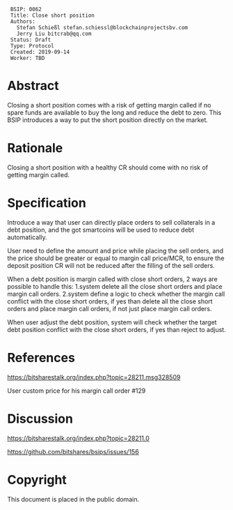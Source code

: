  ```
  BSIP: 0062
  Title: Close short position 
  Authors:
    Stefan Schießl stefan.schiessl@blockchainprojectsbv.com
    Jerry Liu bitcrab@qq.com
  Status: Draft
  Type: Protocol
  Created: 2019-09-14
  Worker: TBD
  ```

# Abstract
Closing a short position comes with a risk of getting margin called if no spare funds are available to buy the long and reduce the debt to zero. This BSIP introduces a way to put the short position directly on the market.

# Rationale
Closing a short position with a healthy CR should come with no risk of getting margin called.

# Specification
Introduce a way that user can directly place orders to sell collaterals in a debt position, and the got smartcoins will be used to reduce debt automatically.

User need to define the amount and price while placing the sell orders, and the price should be greater or equal to margin call price/MCR, to ensure the deposit position CR will not be reduced after the filling of the sell orders.

When a debt position is margin called with close short orders, 2 ways are possible to handle this:
1.system delete all the close short orders and place margin call orders.
2.system define a logic to check whether the margin call conflict with the close short orders, if yes than delete all the close short orders and place margin call orders, if not just place margin call orders.

When user adjust the debt position, system will check whether the target debt position conflict with the close short orders, if yes than reject to adjust.

# References
https://bitsharestalk.org/index.php?topic=28211.msg328509

User custom price for his margin call order #129

# Discussion
https://bitsharestalk.org/index.php?topic=28211.0

https://github.com/bitshares/bsips/issues/156

# Copyright
This document is placed in the public domain.
